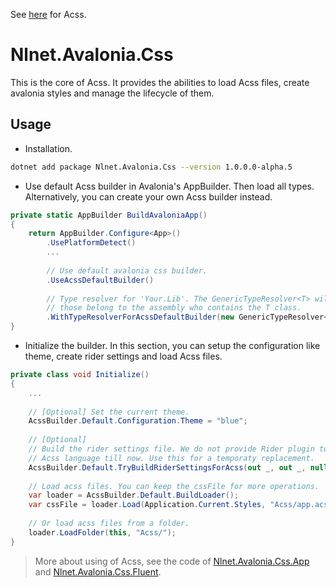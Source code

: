 See [here](https://github.com/liwuqingxin/Avalonia.Css) for Acss.

# Nlnet.Avalonia.Css

This is the core of Acss. It provides the abilities to load Acss files, create avalonia styles and manage the lifecycle of them.

## Usage

- Installation.

```bash
dotnet add package Nlnet.Avalonia.Css --version 1.0.0.0-alpha.5
```

- Use default Acss builder in Avalonia's AppBuilder. Then load all types. Alternatively, you can create your own Acss builder instead.

```csharp
private static AppBuilder BuildAvaloniaApp()
{
    return AppBuilder.Configure<App>()
        .UsePlatformDetect()
        ...
        
        // Use default avalonia css builder.
        .UseAcssDefaultBuilder()
        
        // Type resolver for 'Your.Lib'. The GenericTypeResolver<T> will load all types 
        // those belong to the assembly who contains the T class.
        .WithTypeResolverForAcssDefaultBuilder(new GenericTypeResolver<Icon>())
}
```

- Initialize the builder. In this section, you can setup the configuration like theme, create rider settings and load Acss files.  

```csharp
private class void Initialize()
{
    ...
	
    // [Optional] Set the current theme.
    AcssBuilder.Default.Configuration.Theme = "blue";
    
    // [Optional] 
    // Build the rider settings file. We do not provide Rider plugin to support
    // Acss language till now. Use this for a temporaty replacement.
    AcssBuilder.Default.TryBuildRiderSettingsForAcss(out _, out _, null);
    
    // Load acss files. You can keep the cssFile for more operations.
    var loader = AcssBuilder.Default.BuildLoader();
	var cssFile = loader.Load(Application.Current.Styles, "Acss/app.acss");
    
    // Or load acss files from a folder.
    loader.LoadFolder(this, "Acss/");
}
```

>  More about using of Acss, see the code of [Nlnet.Avalonia.Css.App](../src/Nlnet.Avalonia.Css.App) and [Nlnet.Avalonia.Css.Fluent](../src/Nlnet.Avalonia.Css.Fluent).